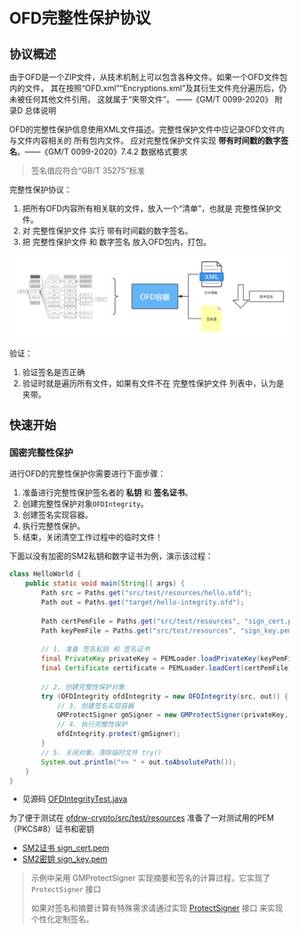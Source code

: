 # OFD完整性保护协议

## 协议概述

由于OFD是一个ZIP文件，从技术机制上可以包含各种文件。如果一个OFD文件包内的文件， 其在按照“OFD.xml”“Encryptions.xml”及其衍生文件充分遍历后，仍未被任何其他文件引用， 这就属于“夹带文件”。 ——《GM/T
0099-2020》 附录D 总体说明

OFD的完整性保护信息使用XML文件描述。完整性保护文件中应记录OFD文件内与文件内容相关的 所有包内文件。 应对完整性保护文件实现 **带有时间戳的数字签名**。——《GM/T 0099-2020》7.4.2 数据格式要求

> 签名值应符合“GB/T 35275”标准

完整性保护协议：

1. 把所有OFD内容所有相关联的文件，放入一个“清单”，也就是 完整性保护文件。
2. 对 完整性保护文件 实行 带有时间戳的数字签名。
3. 把 完整性保护文件 和 数字签名 放入OFD包内，打包。

![防止夹带](../img/防止夹带.png)

验证：

1. 验证签名是否正确
2. 验证时就是遍历所有文件，如果有文件不在 完整性保护文件 列表中，认为是夹带。

## 快速开始

### 国密完整性保护

进行OFD的完整性保护你需要进行下面步骤：

1. 准备进行完整性保护签名者的 **私钥** 和 **签名证书**。
2. 创建完整性保护对象`OFDIntegrity`。
3. 创建签名实现容器。
4. 执行完整性保护。
5. 结束，关闭清空工作过程中的临时文件！

下面以没有加密的SM2私钥和数字证书为例，演示该过程：

```java
class HelloWorld {
    public static void main(String[] args) {
        Path src = Paths.get("src/test/resources/hello.ofd");
        Path out = Paths.get("target/hello-integrity.ofd");

        Path certPemFile = Paths.get("src/test/resources", "sign_cert.pem");
        Path keyPemFile = Paths.get("src/test/resources", "sign_key.pem");

        // 1. 准备 签名私钥 和 签名证书
        final PrivateKey privateKey = PEMLoader.loadPrivateKey(keyPemFile);
        final Certificate certificate = PEMLoader.loadCert(certPemFile);

        // 2. 创建完整性保护对象
        try (OFDIntegrity ofdIntegrity = new OFDIntegrity(src, out)) {
            // 3. 创建签名实现容器
            GMProtectSigner gmSigner = new GMProtectSigner(privateKey, certificate);
            // 4. 执行完整性保护
            ofdIntegrity.protect(gmSigner);
        }
        // 5. 关闭对象，清除临时文件 try()
        System.out.println(">> " + out.toAbsolutePath());
    }
}
```

- 见源码 [OFDIntegrityTest.java](../../src/test/java/org/ofdrw/crypto/integrity/OFDIntegrityTest.java)

为了便于测试在 [ofdrw-crypto/src/test/resources](../../src/test/resources/) 准备了一对测试用的PEM（PKCS#8）证书和密钥

- [SM2证书 sign_cert.pem](../../src/test/resources/sign_cert.pem)
- [SM2密钥 sign_key.pem](../../src/test/resources/sign_key.pem)

> 示例中采用 GMProtectSigner 实现摘要和签名的计算过程，它实现了 `ProtectSigner` 接口
>
> 如果对签名和摘要计算有特殊需求请通过实现 [ProtectSigner](../../src/main/java/org/ofdrw/crypto/integrity/ProtectSigner.java) 接口 来实现个性化定制签名。

